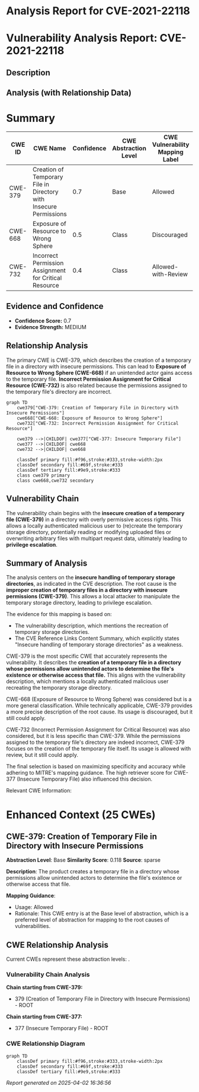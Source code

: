 # Analysis Report for CVE-2021-22118

# Vulnerability Analysis Report: CVE-2021-22118

## Description



## Analysis (with Relationship Data)

# Summary
| CWE ID | CWE Name | Confidence | CWE Abstraction Level | CWE Vulnerability Mapping Label | CWE-Vulnerability Mapping Notes |
|---|---|---|---|---|---|
| CWE-379 | Creation of Temporary File in Directory with Insecure Permissions | 0.7 | Base | Allowed | Primary CWE |
| CWE-668 | Exposure of Resource to Wrong Sphere | 0.5 | Class | Discouraged | Secondary Candidate |
| CWE-732 | Incorrect Permission Assignment for Critical Resource | 0.4 | Class | Allowed-with-Review | Secondary Candidate |

## Evidence and Confidence

*   **Confidence Score:** 0.7
*   **Evidence Strength:** MEDIUM

## Relationship Analysis
The primary CWE is CWE-379, which describes the creation of a temporary file in a directory with insecure permissions. This can lead to **Exposure of Resource to Wrong Sphere (CWE-668)** if an unintended actor gains access to the temporary file. **Incorrect Permission Assignment for Critical Resource (CWE-732)** is also related because the permissions assigned to the temporary file's directory are incorrect.

```mermaid
graph TD
    cwe379["CWE-379: Creation of Temporary File in Directory with Insecure Permissions"]
    cwe668["CWE-668: Exposure of Resource to Wrong Sphere"]
    cwe732["CWE-732: Incorrect Permission Assignment for Critical Resource"]
    
    cwe379 -->|CHILDOF| cwe377["CWE-377: Insecure Temporary File"]
    cwe377 -->|CHILDOF| cwe668
    cwe732 -->|CHILDOF| cwe668
    
    classDef primary fill:#f96,stroke:#333,stroke-width:2px
    classDef secondary fill:#69f,stroke:#333
    classDef tertiary fill:#9e9,stroke:#333
    class cwe379 primary
    class cwe668,cwe732 secondary
```

## Vulnerability Chain
The vulnerability chain begins with the **insecure creation of a temporary file (CWE-379)** in a directory with overly permissive access rights. This allows a locally authenticated malicious user to (re)create the temporary storage directory, potentially reading or modifying uploaded files or overwriting arbitrary files with multipart request data, ultimately leading to **privilege escalation**.

## Summary of Analysis
The analysis centers on the **insecure handling of temporary storage directories**, as indicated in the CVE description. The root cause is the **improper creation of temporary files in a directory with insecure permissions (CWE-379)**. This allows a local attacker to manipulate the temporary storage directory, leading to privilege escalation.

The evidence for this mapping is based on:
- The vulnerability description, which mentions the recreation of temporary storage directories.
- The CVE Reference Links Content Summary, which explicitly states "Insecure handling of temporary storage directories" as a weakness.

CWE-379 is the most specific CWE that accurately represents the vulnerability. It describes the **creation of a temporary file in a directory whose permissions allow unintended actors to determine the file's existence or otherwise access that file.** This aligns with the vulnerability description, which mentions a locally authenticated malicious user recreating the temporary storage directory.

CWE-668 (Exposure of Resource to Wrong Sphere) was considered but is a more general classification. While technically applicable, CWE-379 provides a more precise description of the root cause. Its usage is discouraged, but it still could apply.

CWE-732 (Incorrect Permission Assignment for Critical Resource) was also considered, but it is less specific than CWE-379. While the permissions assigned to the temporary file's directory are indeed incorrect, CWE-379 focuses on the creation of the temporary file itself. Its usage is allowed with review, but it still could apply.

The final selection is based on maximizing specificity and accuracy while adhering to MITRE's mapping guidance. The high retriever score for CWE-377 (Insecure Temporary File) also influenced this decision.

Relevant CWE Information:

# Enhanced Context (25 CWEs)

## CWE-379: Creation of Temporary File in Directory with Insecure Permissions
**Abstraction Level**: Base
**Similarity Score**: 0.118
**Source**: sparse

**Description**:
The product creates a temporary file in a directory whose permissions allow unintended actors to determine the file's existence or otherwise access that file.

**Mapping Guidance**:
- Usage: Allowed
- Rationale: This CWE entry is at the Base level of abstraction, which is a preferred level of abstraction for mapping to the root causes of vulnerabilities.


## CWE Relationship Analysis

Current CWEs represent these abstraction levels: .


### Vulnerability Chain Analysis

**Chain starting from CWE-379:**
- 379 (Creation of Temporary File in Directory with Insecure Permissions) - ROOT


**Chain starting from CWE-377:**
- 377 (Insecure Temporary File) - ROOT



### CWE Relationship Diagram

```mermaid
graph TD
    classDef primary fill:#f96,stroke:#333,stroke-width:2px
    classDef secondary fill:#69f,stroke:#333
    classDef tertiary fill:#9e9,stroke:#333
```



*Report generated on 2025-04-02 16:36:56*

